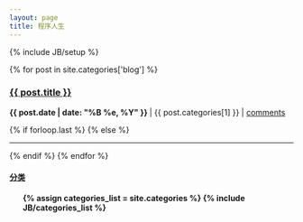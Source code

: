 ```yaml
---
layout: page
title: 程序人生
---
```

{% include JB/setup %}

<div class="row-fluid">
  <div class="span9">
    <div>
      {% for post in site.categories['blog'] %} 
        <h3><a href="{{ post.url }}">{{ post.title }}</a></h3>
        <!--p>
            {{ post.content | strip_html | truncatewords:25}}
        </p>
        <p>
          <a href="{{ post.url }}"><strong>阅读更多...</strong></a><br/>
        </p-->
        <p>
          <strong>
            {{ post.date | date: "%B %e, %Y" }}
          </strong>
            | {{ post.categories[1] }}
            | <a href="http://sulinchengdu.github.com{{ post.url }}/#uyan_frame" data-disqus-identifier="{{ post.url }}">comments</a>
        </p>
        {% if forloop.last %}
        {% else %}
          <hr>
        {% endif %}
      {% endfor %}
    </div>
  </div>
  
  <div class="span3">
    <a href="categories.html"><h4>分类</h4></a>
    <div class="tag_box">
      <strong><ul>
        {% assign categories_list = site.categories %}
        {% include JB/categories_list %}
      </ul> </strong>
    </div>
  </div>

</div>

